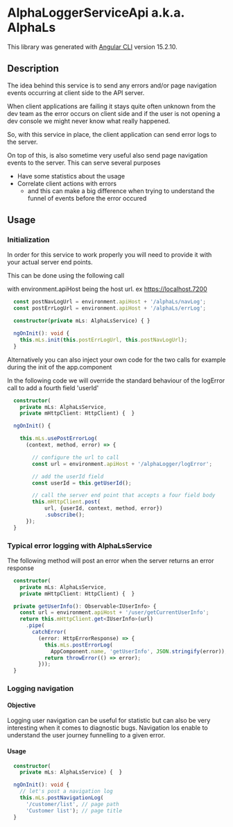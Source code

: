 # AlphaLoggerServiceApi a.k.a. AlphaLs

This library was generated with [Angular CLI](https://github.com/angular/angular-cli) version 15.2.10.

## Description

The idea behind this service is to send any errors and/or page navigation events occurring at client side to the API server.

When client applications are failing it stays quite often unknown from the dev team as the error occurs on client side and if the user is not opening a dev console we might never know what really happened.

So, with this service in place, the client application can send error logs to the server.

On top of this, is also sometime very useful also send page navigation events to the server. This can serve several purposes

* Have some statistics about the usage
* Correlate client actions with errors
  * and this can make a big difference when trying to understand the funnel of events before the error occured

## Usage

### Initialization

In order for this service to work properly you will need to provide it with your actual server end points.

This can be done using the following call

with environment.apiHost being the host url. ex https://localhost.7200

``` typescript
  const postNavLogUrl = environment.apiHost + '/alphaLs/navLog';
  const postErrLogUrl = environment.apiHost + '/alphaLs/errLog';

  constructor(private mLs: AlphaLsService) { }

  ngOnInit(): void {
    this.mLs.init(this.postErrLogUrl, this.postNavLogUrl);
  }
```

Alternatively you can also inject your own code for the two calls for example during the init of the app.component

In the following code we will override the standard behaviour of the logError call to add a fourth field 'userId'

``` typescript
  constructor(
    private mLs: AlphaLsService,
    private mHttpClient: HttpClient) {  }

  ngOnInit() {

    this.mLs.usePostErrorLog(
      (context, method, error) => {

        // configure the url to call
        const url = environment.apiHost + '/alphaLogger/logError';

        // add the userId field
        const userId = this.getUserId();

        // call the server end point that accepts a four field body
        this.mHttpClient.post(
            url, {userId, context, method, error})
            .subscribe();
      });
  }

```

### Typical error logging with AlphaLsService

The following method will post an error when the server returns an error response

``` typescript
  constructor(
    private mLs: AlphaLsService,
    private mHttpClient: HttpClient) {  }

  private getUserInfo(): Observable<IUserInfo> {
    const url = environment.apiHost + '/user/getCurrentUserInfo';
    return this.mHttpClient.get<IUserInfo>(url)
      .pipe(
        catchError(
          (error: HttpErrorResponse) => {
            this.mLs.postErrorLog(
              AppComponent.name, 'getUserInfo', JSON.stringify(error));
            return throwError(() => error);
          }));
  }
```

### Logging navigation

#### Objective

Logging user navigation can be useful for statistic but can also be very interesting when it comes to diagnostic bugs. Navigation los enable to understand the user journey funnelling to a given error.

#### Usage

``` typescript
  constructor(
    private mLs: AlphaLsService) {  }

  ngOnInit(): void {
    // let's post a navigation log
    this.mLs.postNavigationLog(
      '/customer/list', // page path
      'Customer list'); // page title
  }

```
